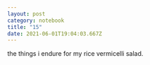 ```yaml
---
layout: post
category: notebook
title: "15"
date: 2021-06-01T19:04:03.667Z
---
```

the things i endure for my rice vermicelli salad.